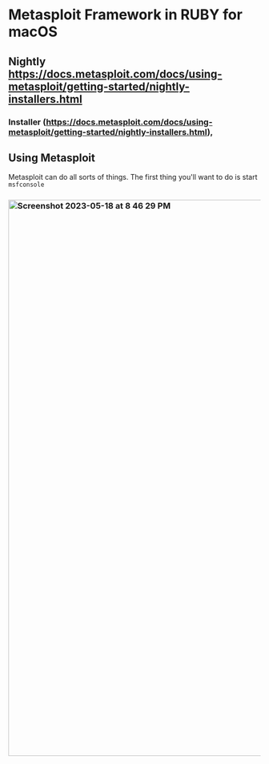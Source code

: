 # Metasploit Framework in RUBY for macOS
## Nightly https://docs.metasploit.com/docs/using-metasploit/getting-started/nightly-installers.html
### Installer (https://docs.metasploit.com/docs/using-metasploit/getting-started/nightly-installers.html),
Using Metasploit
--
Metasploit can do all sorts of things. The first thing you'll want to do
is start `msfconsole`
### <img width="1109" alt="Screenshot 2023-05-18 at 8 46 29 PM" src="https://github.com/sudo-self/metasploit-framework-macOS/assets/119916323/1e4d59c9-a924-4476-a30e-344dba0fd5d3"> 

